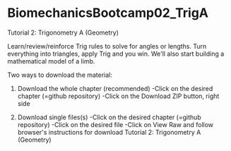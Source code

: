 BiomechanicsBootcamp02_TrigA
============================
Tutorial 2: Trigonometry A (Geometry)

Learn/review/reinforce Trig rules to solve for angles or lengths. Turn everything into triangles, apply Trig and you win. We'll also start building a mathematical model of a limb.

Two ways to download the material:
1. Download the whole chapter (recommended)
-Click on the desired chapter (=github repository)
-Click on the Download ZIP button, right side

2. Download single files(s)
-Click on the desired chapter (=github repository)
-Click on the desired file
-Click on View Raw and follow browser's instructions for download 
Tutorial 2: Trigonometry A (Geometry)
